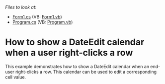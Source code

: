 <!-- default file list -->
*Files to look at*:

* [Form1.cs](./CS/WindowsApplication34/Form1.cs) (VB: [Form1.vb](./VB/WindowsApplication34/Form1.vb))
* [Program.cs](./CS/WindowsApplication34/Program.cs) (VB: [Program.vb](./VB/WindowsApplication34/Program.vb))
<!-- default file list end -->
# How to show a DateEdit calendar when a user right-clicks a row


<p>This example demonstrates how to show a DateEdit calendar when an end-user right-clicks a row. This calendar can be used to edit a corresponding cell value.</p>

<br/>


